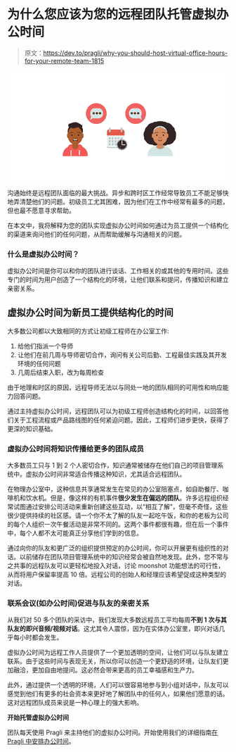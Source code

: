 # 为什么您应该为您的远程团队托管虚拟办公时间

> 原文：<https://dev.to/pragli/why-you-should-host-virtual-office-hours-for-your-remote-team-1815>

[![Why you should host virtual office hours for your remote team](img/ac3be7e3c6058c85a3737e71d2dec831.png)](https://res.cloudinary.com/practicaldev/image/fetch/s---GsMuU5o--/c_limit%2Cf_auto%2Cfl_progressive%2Cq_auto%2Cw_880/https://pragli.com/conteimg/2019/09/virtual-office-hours-cover-photo-9.png)

沟通始终是远程团队面临的最大挑战。异步和跨时区工作经常导致员工不能足够快地弄清楚他们的问题。初级员工尤其困难，因为他们在工作中经常有最多的问题，但也最不愿意寻求帮助。

在本文中，我将解释为您的团队实现虚拟办公时间如何通过为员工提供一个结构化的渠道来询问他们的任何问题，从而帮助缓解与沟通相关的问题。

### 什么是虚拟办公时间？

虚拟办公时间是你可以和你的团队进行谈话、工作相关的或其他的专用时间。这些专门的时间为用户创造了一个结构化的环境，让他们联系和提问，传播知识和建立亲密关系。

## 虚拟办公时间为新员工提供结构化的时间

大多数公司都以大致相同的方式让初级工程师在办公室工作:

1.  给他们指派一个导师
2.  让他们在前几周与导师密切合作，询问有关公司后勤、工程最佳实践及其开发环境的任何问题
3.  几周后结束入职，改为每周检查

由于地理和时区的原因，远程导师无法以与同处一地的团队相同的可用性和响应能力回答问题。

通过主持虚拟办公时间，远程团队可以为初级工程师创造结构化的时间，以回答他们关于工程流程或产品路线图的任何紧迫问题。因此，工程师们进步更快，获得了更深的知识基础。

### 虚拟办公时间将知识传播给更多的团队成员

大多数员工只与 1 到 2 个人密切合作，知识通常被储存在他们自己的项目管理系统中。虚拟办公时间非常适合传播这种知识，尤其适合远程团队。

在物理办公室中，这种信息共享通常发生在常见的办公室阻塞点，如自助餐厅、咖啡机和饮水机。但是，像这样的有机事件**很少发生在偏远的团队**。许多远程组织经常试图通过安排公司活动来重新创建这些互动，以“相互了解”，但毫不奇怪，这些很少提供持续的社区感。请一个你不太了解的队友一起吃午饭，和你的老板为公司的每个人组织一次午餐活动是非常不同的。这两个事件都很有趣，但在后一个事件中，每个人都不太可能真正分享他们学到的信息。

通过向你的队友和更广泛的组织提供预定的办公时间，你可以开展更有组织性的对话。以前储存在团队项目管理系统中的知识经常会被自然地发现。此外，您不常与之共事的远程队友可以更轻松地投入对话，讨论 moonshot 功能想法的可行性，从而将用户保留率提高 10 倍。远程公司的创始人和经理应该希望促成这种类型的对话。

### 联系会议(如办公时间)促进与队友的亲密关系

从我们对 50 多个团队的采访中，我们发现大多数远程员工平均每周**不到 1 次与其队友的即兴音频/视频对话**。这尤其令人震惊，因为在实体办公室里，即兴对话几乎每小时都会发生。

虚拟办公时间为远程工作人员提供了一个更加透明的空间，让他们可以与队友建立联系。由于这些时间与表现无关，所以你可以创造一个更舒适的环境，让队友们更加融洽，更加自由地提问。这必然会带来更高的员工幸福感和生产力。

此外，通过提供一个透明的环境，人们可以很容易地参与到小组对话中，队友可以感觉到他们有更多的社会资本来更好地了解团队中的任何人，如果他们愿意的话。这对远程团队成员来说是一种心理上的强大影响。

**开始托管虚拟办公时间**

团队每天使用 Pragli 来主持他们的虚拟办公时间。开始使用我们的详细指南[在 Pragli 中安排办公时间](https://pragli.com/virtual-office-hours)。